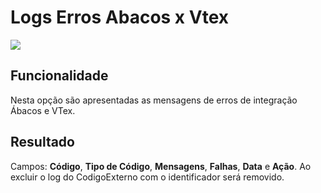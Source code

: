 # Logs Erros Abacos x Vtex

![](http://developers.connectparts.com.br/imagens/sigeco-integracoes-03.png)

## Funcionalidade

Nesta opção são apresentadas as mensagens de erros de integração Ábacos e VTex.

## Resultado

Campos: **Código**, **Tipo de Código**, **Mensagens**, **Falhas**, **Data** e **Ação**. Ao excluir o log do CodigoExterno com o identificador será removido.

